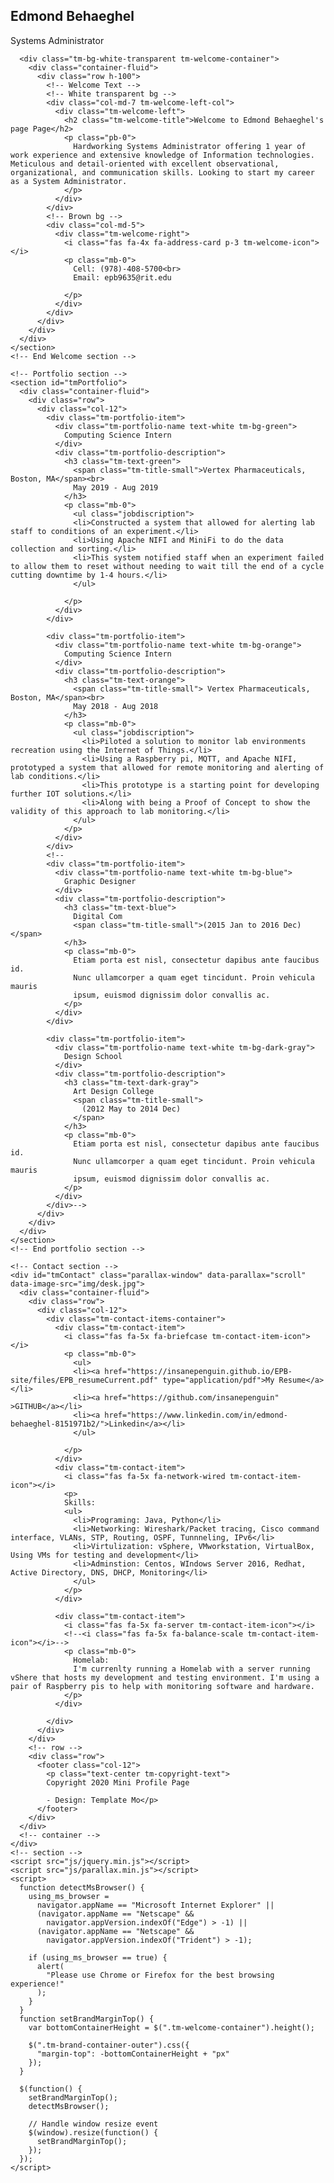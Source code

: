 <html lang="en">
  <head>
    <meta charset="UTF-8" />
    <meta name="viewport" content="width=device-width, initial-scale=1.0" />
    <meta http-equiv="X-UA-Compatible" content="ie=edge" />
    <link rel="stylesheet" href="https://fonts.googleapis.com/css?family=Open+Sans:400,600" />
    <link rel="stylesheet" href="css/all.min.css" />
    <link rel="stylesheet" href="css/bootstrap.min.css" />
    <link rel="stylesheet" href="css/templatemo-style.css" />
    <title>Edmond Behaeghel Profile</title>
    
<!--
Mini Profile Template
https://templatemo.com/tm-530-mini-profile
-->
  </head>
  <body>
    <!-- Welcome Section -->
    <section id="tmWelcome" class="parallax-window" data-parallax="scroll" data-image-src="img/network.jpg">
      <div class="container-fluid tm-brand-container-outer">
        <div class="row">
          <div class="col-12">
            <!-- Logo Area -->
            <!-- Black transparent bg -->
            <div class="ml-auto mr-0 tm-bg-black-transparent text-white tm-brand-container-inner">
              <div class="tm-brand-container text-center">
                <h1 class="tm-brand-name">Edmond Behaeghel</h1>
                <p class="tm-brand-description mb-0">Systems Administrator</p>
              </div>
            </div>
          </div>
        </div>
      </div>

      <div class="tm-bg-white-transparent tm-welcome-container">
        <div class="container-fluid">
          <div class="row h-100">
            <!-- Welcome Text -->
            <!-- White transparent bg -->
            <div class="col-md-7 tm-welcome-left-col">
              <div class="tm-welcome-left">
                <h2 class="tm-welcome-title">Welcome to Edmond Behaeghel's page Page</h2>
                <p class="pb-0">
                  Hardworking Systems Administrator offering 1 year of work experience and extensive knowledge of Information technologies. Meticulous and detail-oriented with excellent observational, organizational, and communication skills. Looking to start my career as a System Administrator.
                </p>
              </div>
            </div>
            <!-- Brown bg -->
            <div class="col-md-5">
              <div class="tm-welcome-right">
                <i class="fas fa-4x fa-address-card p-3 tm-welcome-icon"></i>
                <p class="mb-0">
                  Cell: (978)-408-5700<br>
                  Email: epb9635@rit.edu  

                </p>
              </div>
            </div>
          </div>
        </div>
      </div>
    </section>
    <!-- End Welcome section -->

    <!-- Portfolio section -->
    <section id="tmPortfolio">
      <div class="container-fluid">
        <div class="row">
          <div class="col-12">
            <div class="tm-portfolio-item">
              <div class="tm-portfolio-name text-white tm-bg-green">
                Computing Science Intern 
              </div>
              <div class="tm-portfolio-description">
                <h3 class="tm-text-green">
                  <span class="tm-title-small">Vertex Pharmaceuticals, Boston, MA</span><br>
                  May 2019 - Aug 2019
                </h3>
                <p class="mb-0">
                  <ul class="jobdiscription">
                  <li>Constructed a system that allowed for alerting lab staff to conditions of an experiment.</li>
                  <li>Using Apache NIFI and MiniFi to do the data collection and sorting.</li>
                  <li>This system notified staff when an experiment failed to allow them to reset without needing to wait till the end of a cycle cutting downtime by 1-4 hours.</li>
                  </ul>
                  
                </p>
              </div>
            </div>

            <div class="tm-portfolio-item">
              <div class="tm-portfolio-name text-white tm-bg-orange">
                Computing Science Intern 
              </div>
              <div class="tm-portfolio-description">
                <h3 class="tm-text-orange">
                  <span class="tm-title-small"> Vertex Pharmaceuticals, Boston, MA</span><br>
                  May 2018 - Aug 2018
                </h3>
                <p class="mb-0">
                  <ul class="jobdiscription">
                    <li>Piloted a solution to monitor lab environments recreation using the Internet of Things.</li>
                    <li>Using a Raspberry pi, MQTT, and Apache NIFI, prototyped a system that allowed for remote monitoring and alerting of lab conditions.</li>
                    <li>This prototype is a starting point for developing further IOT solutions.</li>
                    <li>Along with being a Proof of Concept to show the validity of this approach to lab monitoring.</li>
                  </ul>
                </p>
              </div>
            </div>
            <!--
            <div class="tm-portfolio-item">
              <div class="tm-portfolio-name text-white tm-bg-blue">
                Graphic Designer
              </div>
              <div class="tm-portfolio-description">
                <h3 class="tm-text-blue">
                  Digital Com
                  <span class="tm-title-small">(2015 Jan to 2016 Dec)</span>
                </h3>
                <p class="mb-0">
                  Etiam porta est nisl, consectetur dapibus ante faucibus id.
                  Nunc ullamcorper a quam eget tincidunt. Proin vehicula mauris
                  ipsum, euismod dignissim dolor convallis ac.
                </p>
              </div>
            </div>

            <div class="tm-portfolio-item">
              <div class="tm-portfolio-name text-white tm-bg-dark-gray">
                Design School
              </div>
              <div class="tm-portfolio-description">
                <h3 class="tm-text-dark-gray">
                  Art Design College
                  <span class="tm-title-small">
                    (2012 May to 2014 Dec)
                  </span>
                </h3>
                <p class="mb-0">
                  Etiam porta est nisl, consectetur dapibus ante faucibus id.
                  Nunc ullamcorper a quam eget tincidunt. Proin vehicula mauris
                  ipsum, euismod dignissim dolor convallis ac.
                </p>
              </div>
            </div>-->
          </div>
        </div>
      </div>
    </section>
    <!-- End portfolio section -->

    <!-- Contact section -->
    <div id="tmContact" class="parallax-window" data-parallax="scroll" data-image-src="img/desk.jpg">
      <div class="container-fluid">
        <div class="row">
          <div class="col-12">
            <div class="tm-contact-items-container">
              <div class="tm-contact-item">
                <i class="fas fa-5x fa-briefcase tm-contact-item-icon"></i>
                <p class="mb-0">
                  <ul>
                  <li><a href="https://insanepenguin.github.io/EPB-site/files/EPB_resumeCurrent.pdf" type="application/pdf">My Resume</a></li>
                  <li><a href="https://github.com/insanepenguin" >GITHUB</a></li>
                  <li><a href="https://www.linkedin.com/in/edmond-behaeghel-8151971b2/">Linkedin</a></li>
                  </ul>
                  
                </p>
              </div>
              <div class="tm-contact-item">
                <i class="fas fa-5x fa-network-wired tm-contact-item-icon"></i>
                <p>             
                Skills:
                <ul>
                  <li>Programing: Java, Python</li>
                  <li>Networking: Wireshark/Packet tracing, Cisco command interface, VLANs, STP, Routing, OSPF, Tunnneling, IPv6</li>
                  <li>Virtulization: vSphere, VMworkstation, VirtualBox, Using VMs for testing and development</li>
                  <li>Adminstion: Centos, WIndows Server 2016, Redhat, Active Directory, DNS, DHCP, Monitoring</li>
                  </ul>
                </p>
              </div>
              
              <div class="tm-contact-item">
                <i class="fas fa-5x fa-server tm-contact-item-icon"></i>
                <!--<i class="fas fa-5x fa-balance-scale tm-contact-item-icon"></i>-->
                <p class="mb-0">
                  Homelab:
                  I'm currenlty running a Homelab with a server running vShere that hosts my development and testing environment. I'm using a pair of Raspberry pis to help with monitoring software and hardware.
                </p>
              </div>
            
            </div>
          </div>
        </div>
        <!-- row -->
        <div class="row">
          <footer class="col-12">
            <p class="text-center tm-copyright-text">
            Copyright 2020 Mini Profile Page 
            
            - Design: Template Mo</p>
          </footer>
        </div>
      </div>
      <!-- container -->
    </div>
    <!-- section -->
    <script src="js/jquery.min.js"></script>
    <script src="js/parallax.min.js"></script>
    <script>
      function detectMsBrowser() {
        using_ms_browser =
          navigator.appName == "Microsoft Internet Explorer" ||
          (navigator.appName == "Netscape" &&
            navigator.appVersion.indexOf("Edge") > -1) ||
          (navigator.appName == "Netscape" &&
            navigator.appVersion.indexOf("Trident") > -1);

        if (using_ms_browser == true) {
          alert(
            "Please use Chrome or Firefox for the best browsing experience!"
          );
        }
      }
      function setBrandMarginTop() {
        var bottomContainerHeight = $(".tm-welcome-container").height();

        $(".tm-brand-container-outer").css({
          "margin-top": -bottomContainerHeight + "px"
        });
      }

      $(function() {
        setBrandMarginTop();
        detectMsBrowser();

        // Handle window resize event
        $(window).resize(function() {
          setBrandMarginTop();
        });
      });
    </script>
  </body>
</html>